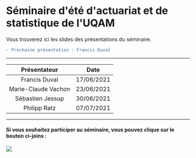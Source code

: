 



# Séminaire d'été d'actuariat et de statistique de l'UQAM
Vous trouverez ici les slides des présentations du séminaire.

```diff
- Prochaine présentation : Francis Duval
```
---

**Présentateur** | **Date**
:---: | :---:
Francis Duval | 17/06/2021
Marie-Claude Vachon | 23/06/2021
Sébastien Jessup | 30/06/2021
Philipp Ratz | 07/07/2021

--- 

#### Si vous souhaitez participer au séminaire, vous pouvez clique sur le bouton ci-joins : 
<a href="mailto:gabriel.morin1109@outlook.com?
         cc=michaelides.marie@courrier.uqam.ca, guerin.helene@uqam.ca
         &subject=Participation au Séminaire d'été d'actuariat et de statistique de l'UQAM.
         "><img src="https://img.shields.io/badge/gmail-%23DD0031.svg?&style=for-the-badge&logo=gmail&logoColor=white"/></a>
         
         
<!--- 1. <a href = "Gabriel:gabriel.morin1109@outlook.com">Gabriel Morin</a>;
2. <a href = "Marie_Michaelides:michaelides.marie@courrier.uqam.ca">Marie Michaelides</a>; --->

